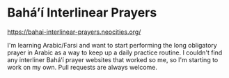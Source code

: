 # Bahá’í Interlinear Prayers
https://bahai-interlinear-prayers.neocities.org/

I'm learning Arabic/Farsi and want to start performing the long obligatory prayer in Arabic as a way to keep up a daily practice routine. I couldn't find any interliner Bahá’í prayer websites that worked so me, so I'm starting to work on my own. Pull requests are always welcome.
